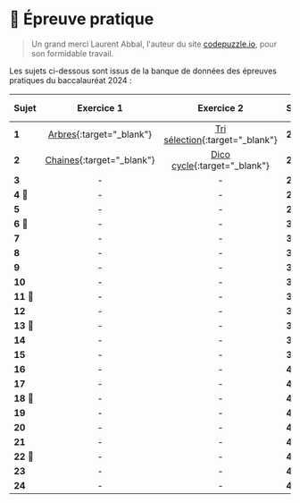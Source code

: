 # 📝 Épreuve pratique
> Un grand merci Laurent Abbal, l'auteur du site [codepuzzle.io](https://www.codepuzzle.io), pour son formidable travail.  

Les sujets ci-dessous sont issus de la banque de données des épreuves pratiques du baccalauréat 2024 :  

| Sujet | Exercice 1 | Exercice 2 | Sujet | Exercice 1 | Exercice 2 |
|:-----|:----------:|:----------:|:-----|:----------:|:----------:|
| **1**     | [Arbres](https://www.codepuzzle.io/DH83G){:target="_blank"}  | [Tri sélection](https://www.codepuzzle.io/DH83G){:target="_blank"} | **25 🎯** | - | - |
| **2**     | [Chaines](https://www.codepuzzle.io/DSXPQ){:target="_blank"} | [Dico cycle](https://www.codepuzzle.io/DYZWR){:target="_blank"}    | **26** | - | - |
| **3**     | -               | -            | **27** | - | - |
| **4 🎯**     | -               | -         | **28 🎯** | - | - |
| **5**     | -               | -            | **29** | - | - |
| **6 🎯**      | -               | -        | **30** | - | - |
| **7**     | -               | -            | **31 🎯** | - | - |
| **8**     | -               | -            | **32 🎯** | - | - |
| **9**     | -               | -            | **33** | - | - |
| **10**    | -               | -         | **34 🎯** | - | - |
| **11 🎯**    | -               | -            | **35** | - | - |
| **12**    | -               | -            | **36** | - | - |
| **13 🎯**    | -               | -         | **37** | - | - |
| **14**     | -               | -           | **38 🎯** | - | - |
| **15**    | -               | -         | **39 🎯** | - | - |
| **16**   | -               | -             | **40** | - | - |
| **17**     | -               | -           | **41** | - | - |
| **18 🎯**     | -               | -        | **42 🎯** | - | - |
| **19**    | -               | -            | **43** | - | - |
| **20**    | -               | -            | **44 🎯** | - | - |
| **21**    | -               | -            | **45** | - | - |
| **22 🎯**    | -               | -         | **46** | - | - |
| **23**    | -               | -            | **47** | - | - |
| **24**    | -               | -            | **48** | - | - |



<!--
- ### [Épreuve pratique niveau première - Facile (1-9)](https://notebook.basthon.fr/?from=https://raw.githubusercontent.com/abrugiere/tnsi/main/_ressources/6.1_prat11.ipynb){:target="_blank"}  

- ### [Épreuve pratique niveau première - Intermédiaire (10-17)](https://notebook.basthon.fr/?from=https://raw.githubusercontent.com/abrugiere/tnsi/main/_ressources/6.2_prat12.ipynb){:target="_blank"}  
- ### [Épreuve pratique niveau première - Confirmé (18-)](https://notebook.basthon.fr/?from=https://raw.githubusercontent.com/abrugiere/tnsi/main/_ressources/6.3_prat13.ipynb){:target="_blank"}  

- ### [Épreuve pratique niveau terminale - Facile](https://notebook.basthon.fr/?from=https://raw.githubusercontent.com/abrugiere/tnsi/main/_ressources/6.4_pratT1.ipynb){:target="_blank"}  
- ### [Épreuve pratique niveau terminale - Intermédiaire](https://notebook.basthon.fr/?from=https://raw.githubusercontent.com/abrugiere/tnsi/main/_ressources/6.5_pratT2.ipynb){:target="_blank"}  
- ### [Épreuve pratique niveau terminale - Confirmé](https://notebook.basthon.fr/?from=https://raw.githubusercontent.com/abrugiere/tnsi/main/_ressources/6.6_pratT3.ipynb){:target="_blank"}  

- ### [L'essentiel de ce qu'il faut savoir et savoir faire](https://notebook.basthon.fr/?from=https://raw.githubusercontent.com/abrugiere/tnsi/main/_ressources/6.7_essentiel.ipynb){:target="_blank"}  




-->
